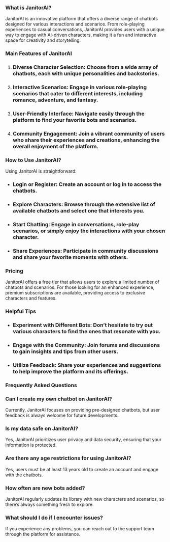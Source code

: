 ### What is JanitorAI?

JanitorAI is an innovative platform that offers a diverse range of chatbots designed for various interactions and scenarios. From role-playing experiences to casual conversations, JanitorAI provides users with a unique way to engage with AI-driven characters, making it a fun and interactive space for creativity and storytelling.

### Main Features of JanitorAI

1. ### Diverse Character Selection: Choose from a wide array of chatbots, each with unique personalities and backstories.
2. ### Interactive Scenarios: Engage in various role-playing scenarios that cater to different interests, including romance, adventure, and fantasy.
3. ### User-Friendly Interface: Navigate easily through the platform to find your favorite bots and scenarios.
4. ### Community Engagement: Join a vibrant community of users who share their experiences and creations, enhancing the overall enjoyment of the platform.

### How to Use JanitorAI?

Using JanitorAI is straightforward:
- ### Login or Register: Create an account or log in to access the chatbots.
- ### Explore Characters: Browse through the extensive list of available chatbots and select one that interests you.
- ### Start Chatting: Engage in conversations, role-play scenarios, or simply enjoy the interactions with your chosen character.
- ### Share Experiences: Participate in community discussions and share your favorite moments with others.

### Pricing

JanitorAI offers a free tier that allows users to explore a limited number of chatbots and scenarios. For those looking for an enhanced experience, premium subscriptions are available, providing access to exclusive characters and features.

### Helpful Tips

- ### Experiment with Different Bots: Don’t hesitate to try out various characters to find the ones that resonate with you.
- ### Engage with the Community: Join forums and discussions to gain insights and tips from other users.
- ### Utilize Feedback: Share your experiences and suggestions to help improve the platform and its offerings.

### Frequently Asked Questions

### Can I create my own chatbot on JanitorAI?  
Currently, JanitorAI focuses on providing pre-designed chatbots, but user feedback is always welcome for future developments.

### Is my data safe on JanitorAI?  
Yes, JanitorAI prioritizes user privacy and data security, ensuring that your information is protected.

### Are there any age restrictions for using JanitorAI?  
Yes, users must be at least 13 years old to create an account and engage with the chatbots.

### How often are new bots added?  
JanitorAI regularly updates its library with new characters and scenarios, so there’s always something fresh to explore.

### What should I do if I encounter issues?  
If you experience any problems, you can reach out to the support team through the platform for assistance.